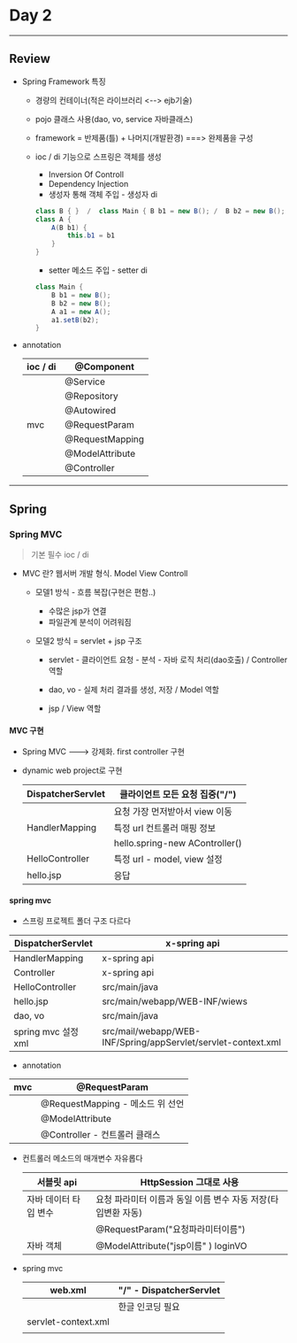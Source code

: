 # Day 2



---

## Review

- Spring Framework 특징

  - 경량의 컨테이너(적은 라이브러리 <--> ejb기술)

  - pojo 클래스 사용(dao, vo, service 자바클래스)

  - framework = 반제품(틀) + 나머지(개발환경) ===> 완제품을 구성

  - ioc  /  di 기능으로 스프링은 객체를 생성

    - Inversion Of Controll
    - Dependency Injection
    - 생성자 통해 객체 주입 - 생성자 di

    ```java
    class B { }  /  class Main { B b1 = new B(); /  B b2 = new B(); }
    class A {
        A(B b1) {
            this.b1 = b1
        }
    }
    ```

    - setter 메소드 주입 - setter di

    ```java
    class Main {
        B b1 = new B();
    	B b2 = new B();
        A a1 = new A();
        a1.setB(b2);
    }
    ```

- annotation

  | ioc  /  di | @Component      |
  | ---------- | --------------- |
  |            | @Service        |
  |            | @Repository     |
  |            | @Autowired      |
  | mvc        | @RequestParam   |
  |            | @RequestMapping |
  |            | @ModelAttribute |
  |            | @Controller     |

  



---



## Spring



### Spring MVC

> 기본 필수 ioc  / di

- MVC 란? 웹서버 개발 형식. Model View Controll

  - 모델1 방식 - 흐름 복잡(구현은 편함..)

    - 수많은 jsp가 연결
    - 파일관계 분석이 어려워짐

  - 모델2 방식 = servlet + jsp 구조

    - servlet - 클라이언트 요청 - 분석 - 자바 로직 처리(dao호출)  /  Controller 역할
    - dao, vo - 실제 처리 결과를 생성, 저장  /  Model 역할

    - jsp  /  View 역할

  

#### MVC 구현

- Spring MVC  ---> 강제화. first controller 구현

- dynamic web project로 구현

  | DispatcherServlet | 클라이언트 모든 요청 집중("/") |
  | ----------------- | ------------------------------ |
  |                   | 요청 가장 먼저받아서 view 이동 |
  | HandlerMapping    | 특정 url 컨트롤러 매핑 정보    |
  |                   | hello.spring-new AController() |
  | HelloController   | 특정 url  - model, view 설정   |
  | hello.jsp         | 응답                           |



#### spring mvc

- 스프링 프로젝트 폴더 구조 다르다

| DispatcherServlet   | x-spring api                                                 |
| ------------------- | ------------------------------------------------------------ |
| HandlerMapping      | x-spring api                                                 |
| Controller          | x-spring api                                                 |
| HelloController     | src/main/java                                                |
| hello.jsp           | src/main/webapp/WEB-INF/wiews                                |
| dao, vo             | src/main/java                                                |
| spring mvc 설정 xml | src/mail/webapp/WEB-INF/Spring/appServlet/servlet-context.xml |

- annotation

| mvc  | @RequestParam                    |
| ---- | -------------------------------- |
|      | @RequestMapping - 메소드 위 선언 |
|      | @ModelAttribute                  |
|      | @Controller - 컨트롤러 클래스    |

- 컨트롤러 메소드의 매개변수 자유롭다

  | 서블릿 api            | HttpSession 그대로 사용                                      |
  | --------------------- | ------------------------------------------------------------ |
  | 자바 데이터 타입 변수 | 요청 파라미터 이름과 동일 이름 변수 자동 저장(타입변환 자동) |
  |                       | @RequestParam("요청파라미터이름")                            |
  | 자바 객체             | @ModelAttribute("jsp이름" ) loginVO                          |

- spring mvc

  | web.xml             | "/" - DispatcherServlet |
  | ------------------- | ----------------------- |
  |                     | 한글 인코딩 필요        |
  | servlet-context.xml |                         |
  |                     |                         |

  














